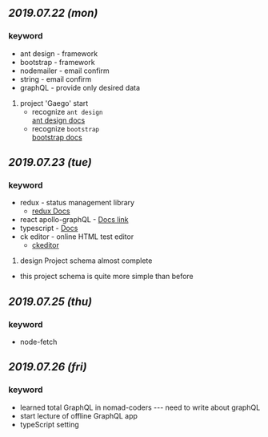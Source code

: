 ## **_2019.07.22 (mon)_**

### keyword

- ant design - framework
- bootstrap - framework
- nodemailer - email confirm
- string - email confirm
- graphQL - provide only desired data

1. project 'Gaego' start
   - recognize `ant design`  
     [ant design docs](https://ant.design/docs/react/introduce)
   - recognize `bootstrap`  
     [bootstrap docs](https://getbootstrap.com/docs/4.3/getting-started/introduction/)

## **_2019.07.23 (tue)_**

### keyword

- redux - status management library
  - [redux Docs](omic.naver.com/webtoon/weekday.nhn)
- react apollo-graphQL - [Docs link](https://www.apollographql.com/docs/react/)
- typescript - [Docs](https://www.typescriptlang.org/docs/home.html)
- ck editor - online HTML test editor
  - [ckeditor](https://ckeditor.com/ckeditor-4/)

1. design Project schema almost complete

- this project schema is quite more simple than before

## **_2019.07.25 (thu)_**

### keyword

- node-fetch

## **_2019.07.26 (fri)_**

### keyword

- learned total GraphQL in nomad-coders --- need to write about graphQL
- start lecture of offline GraphQL app
- typeScript setting
